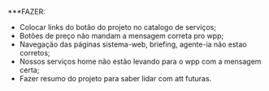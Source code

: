***FAZER:
- Colocar links do botão do projeto no catalogo de serviços;
- Botões de preço não mandam a mensagem correta pro wpp;
- Navegação das páginas sistema-web, briefing, agente-ia não estao corretos;
- Nossos serviços home não estão levando para o wpp com a mensagem certa;
- Fazer resumo do projeto para saber lidar com att futuras.